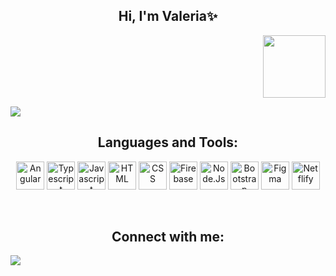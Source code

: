 <h2 align="center">Hi, I'm Valeria✨</h2>
<p align="right"><img src="https://media0.giphy.com/media/kBZ212yGzFaxgkSIKW/giphy.gif?cid=ecf05e476qvb3tqi3lby6mnu88qhnr5w1srrqcwepklotcbo&rid=giphy.gif&ct=s" width="100" height="100"></p>

<a href="https://github.com/DenverCoder1/readme-typing-svg"><img src="https://readme-typing-svg.herokuapp.com?lines=FrontEnd+Developer;I+love+learning+new+things+💙&center=true&width=500&height=50"></a>
<br>
<h2 align="center">Languages and Tools:</h2>
<p align="center">
<img alt="Angular" src="https://www.vectorlogo.zone/logos/angular/angular-icon.svg" height="45">
<img alt="Typescript" src="https://www.vectorlogo.zone/logos/typescriptlang/typescriptlang-icon.svg" height="45">
<img alt="Javascript" src="https://upload.wikimedia.org/wikipedia/commons/9/99/Unofficial_JavaScript_logo_2.svg" height="45">
<img alt="HTML" src="https://www.vectorlogo.zone/logos/w3_html5/w3_html5-icon.svg" height="45">
<img alt="CSS" src="https://www.vectorlogo.zone/logos/w3_css/w3_css-icon.svg" height="45">
<img alt="Firebase" src ="https://www.vectorlogo.zone/logos/firebase/firebase-icon.svg" height="45">
<img alt="Node.Js" src="https://www.vectorlogo.zone/logos/nodejs/nodejs-icon.svg" height="45">
<img alt="Bootstrap" src="https://www.vectorlogo.zone/logos/getbootstrap/getbootstrap-icon.svg" height="45">
<img alt="Figma" src ="https://www.vectorlogo.zone/logos/figma/figma-icon.svg" height="45">
<img alt="Netflify" src="https://www.vectorlogo.zone/logos/netlify/netlify-icon.svg" height="45">
</p>
<br>

<h2 align="center">Connect with me:</h2>
<a href="https://www.linkedin.com/in/valeria-espinoza-/" target="_blank" >
    <img src="https://img.shields.io/badge/LinkedIn-0077B5?style=for-the-badge&logo=linkedin&logoColor=white" align="center">
</a>

<!--
**luvale/luvale** is a ✨ _special_ ✨ repository because its `README.md` (this file) appears on your GitHub profile.

Here are some ideas to get you started:

- 🔭 I’m currently working on ...
- 🌱 I’m currently learning ...
- 👯 I’m looking to collaborate on ...
- 🤔 I’m looking for help with ...
- 💬 Ask me about ...
- 📫 How to reach me: ...
- 😄 Pronouns: ...
- ⚡ Fun fact: ...
-->
